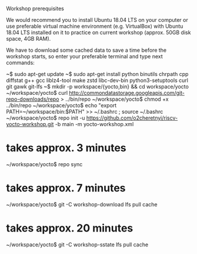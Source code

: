 Workshop prerequisites

We would recommend you to install Ubuntu 18.04 LTS on your computer or use preferable virtual machine environment
(e.g. VirtualBox) with Ubuntu 18.04 LTS installed on it to practice on current workshop (approx. 50GB disk space, 4GB RAM).

We have to download some cached data to save a time before the workshop starts, so enter your preferable terminal
and type next commands:

~$ sudo apt-get update
~$ sudo apt-get install python binutils chrpath cpp diffstat g++ gcc liblz4-tool make zstd libc-dev-bin python3-setuptools curl git gawk git-lfs
~$ mkdir -p workspace/{yocto,bin} && cd workspace/yocto
~/workspace/yocto$ curl http://commondatastorage.googleapis.com/git-repo-downloads/repo > ../bin/repo 
~/workspace/yocto$ chmod +x ../bin/repo 
~/workspace/yocto$ echo "export PATH=~/workspace/bin:$PATH" >> ~/.bashrc ; source ~/.bashrc 
~/workspace/yocto$ repo init -u https://github.com/o2cheretnyi/riscv-yocto-workshop.git -b main -m yocto-workshop.xml 
# takes approx. 3 minutes
~/workspace/yocto$ repo sync
# takes approx. 7 minutes
~/workspace/yocto$ git -C workshop-download lfs pull cache
# takes approx. 20 minutes
~/workspace/yocto$ git -C workshop-sstate lfs pull cache
